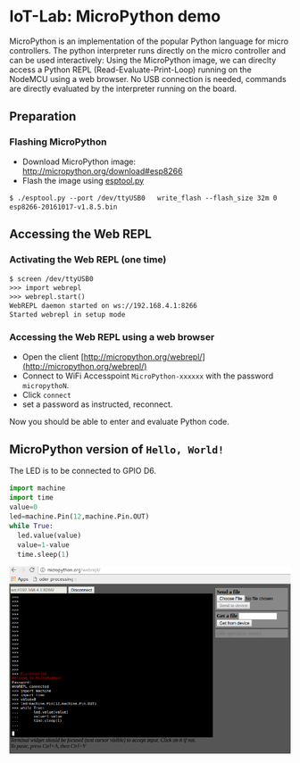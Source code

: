 # IoT-Lab: MicroPython demo
MicroPython is an implementation of the popular Python language for micro controllers. The python interpreter runs directly on the micro controller and can be used interactively: Using the MicroPython image, we can direclty access a Python REPL (Read-Evaluate-Print-Loop) running on the NodeMCU using a web browser. No USB connection is needed, commands are directly evaluated by the interpreter running on the board.

## Preparation
### Flashing MicroPython
  * Download MicroPython image: http://micropython.org/download#esp8266
  * Flash the image using [esptool.py](https://github.com/espressif/esptool)
```
$ ./esptool.py --port /dev/ttyUSB0   write_flash --flash_size 32m 0 esp8266-20161017-v1.8.5.bin
```

## Accessing the Web REPL
### Activating the Web REPL (one time)
```
$ screen /dev/ttyUSB0
>>> import webrepl
>>> webrepl.start()
WebREPL daemon started on ws://192.168.4.1:8266
Started webrepl in setup mode
```
### Accessing the Web REPL using a web browser
* Open the client   [http://micropython.org/webrepl/](http://micropython.org/webrepl/)
* Connect to WiFi Accesspoint  `MicroPython-xxxxxx` with the password `micropythoN`.
* Click `connect`  
* set a password as instructed, reconnect.

Now you should be able to enter and evaluate Python code.

## MicroPython version of `Hello, World!`
The LED is to be connected to GPIO D6.
```Python
import machine
import time
value=0
led=machine.Pin(12,machine.Pin.OUT)
while True:
  led.value(value)
  value=1-value
  time.sleep(1)
```
![MicroPython Web-REPL](images/MicroPython_HelloWorld.png)
